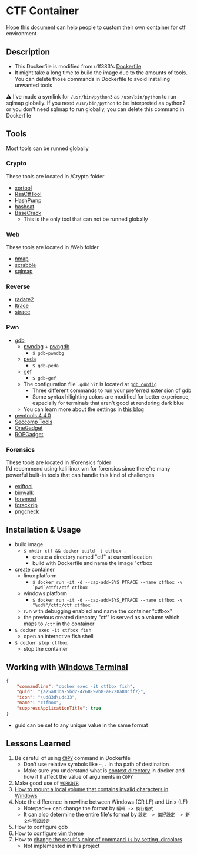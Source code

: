 # CTF Container
Hope this document can help people to custom their own container for ctf environment
## Description
* This Dockerfile is modified from u1f383's [Dockerfile](https://github.com/u1f383/Software-Security-2021/blob/master/Dockerfile)
* It might take a long time to build the image due to the amounts of tools. You can delete those commands in Dockerfile to avoid installing unwanted tools

:warning: I've made a symlink for ```/usr/bin/python3``` as ```/usr/bin/python``` to run sqlmap globally. If you need ```/usr/bin/python``` to be interpreted as python2 or you don't need sqlmap to run globally, you can delete this command in Dockerfile
## Tools
Most tools can be runned globally
### Crypto
These tools are located in /Crypto folder
* [xortool](https://github.com/hellman/xortool)
* [RsaCtfTool](https://github.com/Ganapati/RsaCtfTool)
* [HashPump](https://github.com/bwall/HashPump)
* [hashcat](https://github.com/hashcat/hashcat)
* [BaseCrack](https://github.com/mufeedvh/basecrack)
  * This is the only tool that can not be runned globally

### Web
These tools are located in /Web folder
* [nmap](https://nmap.org/)
* [scrabble](https://github.com/denny0223/scrabble)
* [sqlmap](https://sqlmap.org/)

### Reverse
* [radare2](https://github.com/radareorg/radare2)
* [ltrace](https://ltrace.org/)
* [strace](https://strace.io/)

### Pwn
* [gdb](https://www.sourceware.org/gdb/)
  * [pwndbg](https://github.com/pwndbg/pwndbg) + [pwngdb](https://github.com/scwuaptx/Pwngdb)
    * ```$ gdb-pwndbg```
  * [peda](https://github.com/longld/peda)
    * ```$ gdb-peda```
  * [gef](https://github.com/hugsy/gef)
    * ```$ gdb-gef```
  * The configuration file ```.gdbinit``` is located at [```gdb_config```](./gdb_config/.gdbinit)
    * Three different commands to run your preferred extension of gdb
    * Some syntax hilighting colors are modified for better experience, especially for terminals that aren't good at rendering dark blue
  * You can learn more about the settings in [this blog](https://infosecwriteups.com/pwndbg-gef-peda-one-for-all-and-all-for-one-714d71bf36b8)
* [pwntools 4.4.0](https://github.com/Gallopsled/pwntools/tree/stable)
* [Seccomp Tools](https://github.com/david942j/seccomp-tools)
* [OneGadget](https://github.com/david942j/one_gadget)
* [ROPGadget](https://github.com/JonathanSalwan/ROPgadget)

### Forensics
These tools are located in /Forensics folder<br>
I'd recommend using kali linux vm for forensics since there're many powerful built-in tools that can handle this kind of challenges
* [exiftool](https://exiftool.org/)
* [binwalk](https://github.com/ReFirmLabs/binwalk)
* [foremost](http://foremost.sourceforge.net/)
* [fcrackzip](http://oldhome.schmorp.de/marc/fcrackzip.html)
* [pngcheck](http://www.libpng.org/pub/png/apps/pngcheck.html)

## Installation & Usage
* build image
  * ```$ mkdir ctf && docker build -t ctfbox .```
    * create a directory named "ctf" at current location
    * build with Dockerfile and name the image "ctfbox
* create container
  * linux platform
    * ```$ docker run -it -d --cap-add=SYS_PTRACE --name ctfbox -v `pwd`/ctf:/ctf ctfbox```
  * windows platform
    * ```$ docker run -it -d --cap-add=SYS_PTRACE --name ctfbox -v "%cd%"/ctf:/ctf ctfbox```
  * run with debugging enabled and name the container "ctfbox"
  * the previous created direcotry "ctf" is served as a volumn which maps to ```/ctf``` in the container
* ```$ docker exec -it ctfbox fish```
  * open an interactive fish shell
* ```$ docker stop ctfbox```
  * stop the container

## Working with [Windows Terminal](https://www.microsoft.com/zh-tw/p/windows-terminal/9n0dx20hk701)
```json
{
    "commandline": "docker exec -it ctfbox fish",
    "guid": "{a25a83da-5bd2-4c68-97b8-a8720a80cff7}",
    "icon": "\ud83d\udc33",
    "name": "ctfbox",
    "suppressApplicationTitle": true
}
```
* guid can be set to any unique value in the same format

## Lessons Learned
1. Be careful of using [```COPY```](https://docs.docker.com/engine/reference/builder/#copy) command in Dockerfile
   * Don't use relative symbols like ```~```, ```.``` in tha path of destination
   * Make sure you understand what is [context directory](https://stackoverflow.com/questions/63455621/copy-failed-stat-var-lib-docker-tmp-docker-xxx-no-such-file-or-directory) in docker and how it'll affect the value of arguments in ```COPY```
2. Make good use of [```WORKDIR```](https://docs.docker.com/engine/reference/builder/#workdir)
3. [How to mount a local volume that contains invalid characters in Windows](https://stackoverflow.com/questions/35767929/using-docker-via-windows-console-includes-invalid-characters-pwd-for-a-local-v)
4. Note the difference in newline between Windows (CR LF) and Unix (LF)
   * Notepad++ can change the format by  ```編輯 -> 換行格式```
   * It can also determine the entire file's format by ```設定 -> 偏好設定 -> 新文件預設設定```
5. How to configure gdb
6. How to [configure vim theme](https://unix.stackexchange.com/questions/88879/better-colors-so-comments-arent-dark-blue-in-vim)
7. How to [change the result's color of command ```ls``` by setting .dircolors](https://askubuntu.com/questions/466198/how-do-i-change-the-color-for-directories-with-ls-in-the-console)
   * Not implemented in this project 